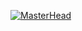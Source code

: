 [![MasterHead](https://avatars.githubusercontent.com/u/112698736?s=400&u=aa02eeb09d47fc35e4971a28a848baf4af860efa&v=4)](https://github.com/gittjar)


<!--
**gittjar/gittjar** is a ✨ _special_ ✨ repository because its `README.md` (this file) appears on your GitHub profile.

Here are some ideas to get you started:

- 🔭 I’m currently working on ...
- 🌱 I’m currently learning ...
- 👯 I’m looking to collaborate on ...
- 🤔 I’m looking for help with ...
- 💬 Ask me about ...
- 📫 How to reach me: ...
- 😄 Pronouns: ...
- ⚡ Fun fact: ...
-->
